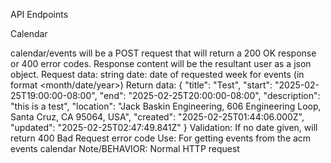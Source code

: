 API Endpoints

Calendar

calendar/events will be a POST request that will return a 200 OK response or 400 error codes. Response content will be the resultant user as a json object.
    Request data:
        string date: date of requested week for events (in format <month/date/year>)
    Return data:
        {
            "title": "Test",
            "start": "2025-02-25T19:00:00-08:00",
            "end": "2025-02-25T20:00:00-08:00",
            "description": "this is a test",
            "location": "Jack Baskin Engineering, 606 Engineering Loop, Santa Cruz, CA 95064, USA",
            "created": "2025-02-25T01:44:06.000Z",
            "updated": "2025-02-25T02:47:49.841Z"
        }
    Validation:
        If no date given, will return 400 Bad Request error code
    Use:
        For getting events from the acm events calendar
    Note/BEHAVIOR:
        Normal HTTP request
